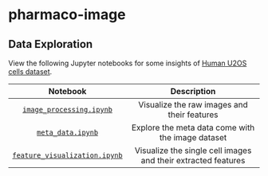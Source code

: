 # pharmaco-image

## Data Exploration

View the following Jupyter notebooks for some insights of [Human U2OS cells dataset](http://www.cellimagelibrary.org/pages/project_20269).

|Notebook|Description|
|:---:|:---:|
|[`image_processing.ipynb`](./image_processing.ipynb)|Visualize the raw images and their features|
|[`meta_data.ipynb`](./meta_data.ipynb)|Explore the meta data come with the image dataset|
|[`feature_visualization.ipynb`](./feature_visualization.ipynb)|Visualize the single cell images and their extracted features|

